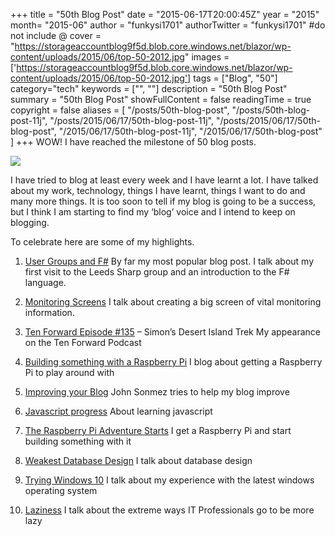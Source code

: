 +++
title = "50th Blog Post"
date = "2015-06-17T20:00:45Z"
year = "2015"
month= "2015-06"
author = "funkysi1701"
authorTwitter = "funkysi1701" #do not include @
cover = "https://storageaccountblog9f5d.blob.core.windows.net/blazor/wp-content/uploads/2015/06/top-50-2012.jpg"
images = ['https://storageaccountblog9f5d.blob.core.windows.net/blazor/wp-content/uploads/2015/06/top-50-2012.jpg']
tags = ["Blog", "50"]
category="tech"
keywords = ["", ""]
description =  "50th Blog Post"
summary = "50th Blog Post"
showFullContent = false
readingTime = true
copyright = false
aliases = [
    "/posts/50th-blog-post",
    "/posts/50th-blog-post-11j",
    "/posts/2015/06/17/50th-blog-post-11j",
    "/posts/2015/06/17/50th-blog-post",
    "/2015/06/17/50th-blog-post-11j",
    "/2015/06/17/50th-blog-post"
]
+++
WOW! I have reached the milestone of 50 blog posts.

![](https://storageaccountblog9f5d.blob.core.windows.net/blazor/wp-content/uploads/2015/06/top-50-2012.jpg)

I have tried to blog at least every week and I have learnt a lot. I have talked about my work, technology, things I have learnt, things I want to do and many more things. It is too soon to tell if my blog is going to be a success, but I think I am starting to find my ‘blog’ voice and I intend to keep on blogging.

To celebrate here are some of my highlights.

1) [User Groups and F#](https://www.funkysi1701.com/2015/05/30/user-groups-and-f/) By far my most popular blog post. I talk about my first visit to the Leeds Sharp group and an introduction to the F# language.

2) [Monitoring Screens](http://www.funkysi1701.com/2015/03/25/monitoring-screens/) I talk about creating a big screen of vital monitoring information.

3) [Ten Forward Episode #135](http://www.funkysi1701.com/2015/02/13/ten-forward-episode-135-anti-firbob-is-back-or-simons-desert-island-trek/) – Simon’s Desert Island Trek My appearance on the Ten Forward Podcast

4) [Building something with a Raspberry Pi](http://www.funkysi1701.com/2015/04/05/building-something-with-a-raspberry-pi/) I blog about getting a Raspberry Pi to play around with

5) [Improving your Blog](http://www.funkysi1701.com/2015/02/23/improving-your-blog/) John Sonmez tries to help my blog improve

6) [Javascript progress](http://www.funkysi1701.com/2015/01/16/javascript-progress/) About learning javascript

7) [The Raspberry Pi Adventure Starts](http://www.funkysi1701.com/2015/04/11/the-raspberry-pi-adventure-starts/) I get a Raspberry Pi and start building something with it

8) [Weakest Database Design](http://www.funkysi1701.com/2015/04/21/weakest-database-design/) I talk about database design

9) [Trying Windows 10](http://www.funkysi1701.com/2015/05/17/trying-windows-10/) I talk about my experience with the latest windows operating system

10) [Laziness](http://www.funkysi1701.com/2015/02/04/laziness/) I talk about the extreme ways IT Professionals go to be more lazy
